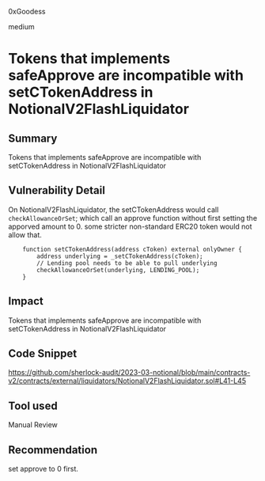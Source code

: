 0xGoodess

medium

# Tokens that implements safeApprove are incompatible with setCTokenAddress in NotionalV2FlashLiquidator

## Summary
Tokens that implements safeApprove are incompatible with setCTokenAddress in NotionalV2FlashLiquidator

## Vulnerability Detail
On NotionalV2FlashLiquidator, the setCTokenAddress would call `checkAllowanceOrSet`; which call an approve function without first setting the apporved amount to 0. some stricter non-standard ERC20 token would not allow that.

```solidity
    function setCTokenAddress(address cToken) external onlyOwner {
        address underlying = _setCTokenAddress(cToken);
        // Lending pool needs to be able to pull underlying
        checkAllowanceOrSet(underlying, LENDING_POOL);
    }

```

## Impact
Tokens that implements safeApprove are incompatible with setCTokenAddress in NotionalV2FlashLiquidator

## Code Snippet
https://github.com/sherlock-audit/2023-03-notional/blob/main/contracts-v2/contracts/external/liquidators/NotionalV2FlashLiquidator.sol#L41-L45
## Tool used

Manual Review

## Recommendation
set approve to 0 first.